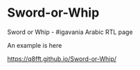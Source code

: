 # Sword-or-Whip

Sword or Whip - #igavania Arabic RTL page

An example is here

https://q8fft.github.io/Sword-or-Whip/
